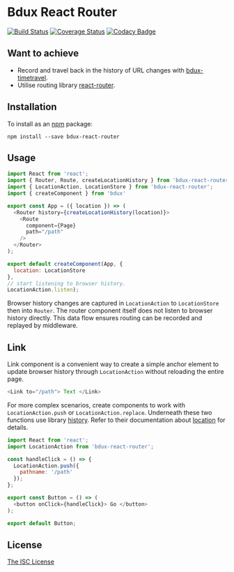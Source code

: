# Bdux React Router

[![Build Status](https://travis-ci.org/Intai/bdux-react-router.svg?branch=master)](https://travis-ci.org/Intai/bdux-react-router)
[![Coverage Status](https://coveralls.io/repos/github/Intai/bdux-react-router/badge.svg?branch=master)](https://coveralls.io/github/Intai/bdux-react-router?branch=master)
[![Codacy Badge](https://api.codacy.com/project/badge/Grade/94cc5ba0f92d43b995c3cc69b81efc8b)](https://www.codacy.com/app/intai-hg/bdux-react-router?utm_source=github.com&amp;utm_medium=referral&amp;utm_content=Intai/bdux-react-router&amp;utm_campaign=Badge_Grade)

## Want to achieve
- Record and travel back in the history of URL changes with [bdux-timetravel](https://github.com/Intai/bdux-timetravel).
- Utilise routing library [react-router](https://github.com/reactjs/react-router).

## Installation
To install as an [npm](https://www.npmjs.com/) package:
```
npm install --save bdux-react-router
```

## Usage
``` javascript
import React from 'react';
import { Router, Route, createLocationHistory } from 'bdux-react-router';
import { LocationAction, LocationStore } from 'bdux-react-router';
import { createComponent } from 'bdux'

export const App = ({ location }) => (
  <Router history={createLocationHistory(location)}>
    <Route
      component={Page}
      path="/path"
    />
  </Router>
);

export default createComponent(App, {
  location: LocationStore
},
// start listening to browser history.
LocationAction.listen);
```
Browser history changes are captured in `LocationAction` to `LocationStore` then into `Router`. The router component itself does not listen to browser history directly. This data flow ensures routing can be recorded and replayed by middleware.

## Link
Link component is a convenient way to create a simple anchor element to update browser history through `LocationAction` without reloading the entire page.
``` javascript
<Link to="/path"> Text </Link>
```

For more complex scenarios, create components to work with `LocationAction.push` or `LocationAction.replace`. Underneath these two functions use library [history](https://github.com/mjackson/history). Refer to their documentation about [location](https://github.com/mjackson/history/blob/master/docs/Location.md) for details.
``` javascript
import React from 'react';
import LocationAction from 'bdux-react-router';

const handleClick = () => {
  LocationAction.push({
    pathname: '/path'
  });
};

export const Button = () => (
  <button onClick={handleClick}> Go </button>
);

export default Button;
```

## License
[The ISC License](./LICENSE.md)

